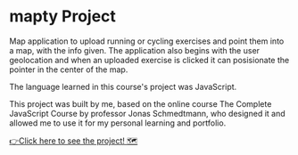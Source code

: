 # mapty Project

Map application to upload running or cycling exercises and point them into a map, with the info given. The application also begins with the user geolocation and when an uploaded exercise is clicked it can posisionate the pointer in the center of the map.

The language learned in this course's project was JavaScript.

This project was built by me, based on the online course The Complete JavaScript Course by professor Jonas Schmedtmann, who designed it and allowed me to use it for my personal learning and portfolio.

[👉Click here to see the project! 🗺](https://mapty-course-octi.netlify.app/)
